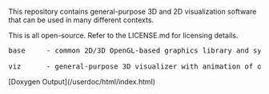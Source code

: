 This repository contains general-purpose 3D and 2D visualization software that can be used in
many different contexts.

This is all open-source.  Refer to the LICENSE.md for licensing details.

<pre>
base     - common 2D/3D OpenGL-based graphics library and system functions

viz      - general-purpose 3D visualizer with animation of objects from a JSON file
</pre>

<p>
[Doxygen Output](/userdoc/html/index.html)
</p>
